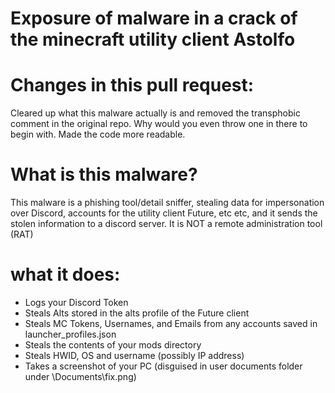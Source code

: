 # Exposure of malware in a crack of the minecraft utility client Astolfo

# Changes in this pull request:

Cleared up what this malware actually is and removed the transphobic comment in the original repo. Why would you even throw one in there to begin with.
Made the code more readable.

# What is this malware?

This malware is a phishing tool/detail sniffer, stealing data for impersonation over Discord, accounts for the utility client Future, etc etc, and it sends the stolen information to a discord server. It is NOT a remote administration tool (RAT)

# what it does:

- Logs your Discord Token
- Steals Alts stored in the alts profile of the Future client
- Steals MC Tokens, Usernames, and Emails from any accounts saved in launcher_profiles.json
- Steals the contents of your mods directory
- Steals HWID, OS and username (possibly IP address)
- Takes a screenshot of your PC (disguised in user documents folder under \Documents\fix.png)



